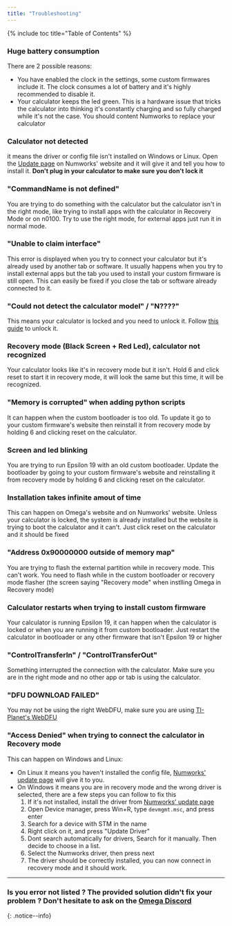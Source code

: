 ```yaml
---
title: "Troubleshooting"
---
```


{% include toc title="Table of Contents" %}

### Huge battery consumption

There are 2 possible reasons:
- You have enabled the clock in the settings, some custom firmwares include it. The clock consumes a lot of battery and it's highly recommended to disable it.
- Your calculator keeps the led green. This is a hardware issue that tricks the calculator into thinking it's constantly charging and so fully charged while it's not the case. You should content Numworks to replace your calculator

### Calculator not detected

it means the driver or config file isn't installed on Windows or Linux.
Open the [Update page](https://numworks.com/update/) on Numworks' website and it will give it and tell you how to install it. **Don't plug in your calculator to make sure you don't lock it**

### "CommandName is not defined"

You are trying to do something with the calculator but the calculator isn't in the right mode, like trying to install apps with the calculator in Recovery Mode or on n0100.
Try to use the right mode, for external apps just run it in normal mode.

### "Unable to claim interface"

This error is displayed when you try to connect your calculator but it's already used by another tab or software. It usually happens when you try to install external apps but the tab you used to install your custom firmware is still open.
This can easily be fixed if you close the tab or software already connected to it.

### "Could not detect the calculator model" / "N????"

This means your calculator is locked and you need to unlock it.
Follow [this guide](get-started) to unlock it.

### Recovery mode (Black Screen + Red Led), calculator not recognized

Your calculator looks like it's in recovery mode but it isn't.
Hold 6 and click reset to start it in recovery mode, it will look the same but this time, it will be recognized.

### "Memory is corrupted" when adding python scripts

It can happen when the custom bootloader is too old. To update it go to your custom firmware's website then reinstall it from recovery mode by holding 6 and clicking reset on the calculator.

### Screen and led blinking

You are trying to run Epsilon 19 with an old custom bootloader.
Update the bootloader by going to your custom firmware's website and reinstalling it from recovery mode by holding 6 and clicking reset on the calculator.

### Installation takes infinite amout of time

This can happen on Omega's website and on Numworks' website. Unless your calculator is locked, the system is already installed but the website is trying to boot the calculator and it can't.
Just click reset on the calculator and it should be fixed

### "Address 0x90000000 outside of memory map"

You are trying to flash the external partition while in recovery mode. This can't work.
You need to flash while in the custom bootloader or recovery mode flasher (the screen saying "Recovery mode" when instlling Omega in Recovery mode)

### Calculator restarts when trying to install custom firmware

Your calculator is running Epsilon 19, it can happen when the calculator is locked or when you are running it from custom bootloader.
Just restart the calculator in bootloader or any other firmware that isn't Epsilon 19 or higher

### "ControlTransferIn" / "ControlTransferOut"

Something interrupted the connection with the calculator.
Make sure you are in the right mode and no other app or tab is using the calculator.

### "DFU DOWNLOAD FAILED"

You may not be using the right WebDFU, make sure you are using [TI-Planet's WebDFU](https://ti-planet.github.io/webdfu_numworks/n0110/)

### "Access Denied" when trying to connect the calculator in Recovery mode

This can happen on Windows and Linux:
- On Linux it means you haven't installed the config file, [Numworks' update page](https://numworks.com/update/) will give it to you.
- On Windows it means you are in recovery mode and the wrong driver is selected, there are a few steps you can follow to fix this
  1. If it's not installed, install the driver from [Numworks' update page](https://numworks.com/update/)
  2. Open Device manager, press Win+R, type `devmgmt.msc`, and press enter
  3. Search for a device with STM in the name
  4. Right click on it, and press "Update Driver"
  5. Dont search automatically for drivers, Search for it manually. Then decide to choose in a list.
  6. Select the Numworks driver, then press next
  7. The driver should be correctly installed, you can now connect in recovery mode and it should work.

___

### Is you error not listed ? The provided solution didn't fix your problem ? Don't hesitate to ask on the [Omega Discord](https://discord.gg/X2TWhh9)
{: .notice--info}
